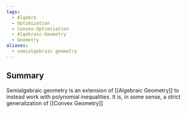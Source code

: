 ```yaml
---
tags:
  - Algebra
  - Optimization
  - Convex-Optimization
  - Algebraic-Geometry
  - Geometry
aliases:
  - semialgebraic geometry
---
```

## Summary

Semialgebraic geometry is an extension of [[Algebraic Geometry]] to instead work with polynomial inequalities. It is, in some sense, a strict generalization of [[Convex Geometry]] 